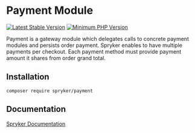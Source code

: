 # Payment Module
[![Latest Stable Version](https://poser.pugx.org/spryker/payment/v/stable.svg)](https://packagist.org/packages/spryker/payment)
[![Minimum PHP Version](https://img.shields.io/badge/php-%3E%3D%208.3-8892BF.svg)](https://php.net/)

Payment is a gateway module which delegates calls to concrete payment modules and persists order payment. Spryker enables to have multiple payments per checkout. Each payment method must provide payment amount it shares from order grand total.

## Installation

```
composer require spryker/payment
```

## Documentation

[Spryker Documentation](https://docs.spryker.com)
